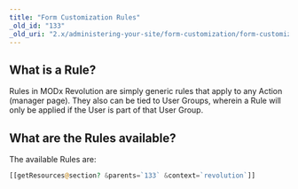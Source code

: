```yaml
---
title: "Form Customization Rules"
_old_id: "133"
_old_uri: "2.x/administering-your-site/form-customization/form-customization-rules"
---
```


## What is a Rule?

Rules in MODx Revolution are simply generic rules that apply to any Action (manager page). They also can be tied to User Groups, wherein a Rule will only be applied if the User is part of that User Group.

## What are the Rules available?

The available Rules are:

``` php
[[getResources@section? &parents=`133` &context=`revolution`]]
```